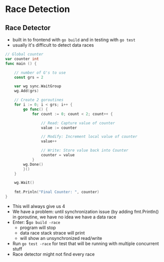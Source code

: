 # Race Detection

## Race Detector
- built in to frontend with `go build` and in testing with `go test`
- usually it's difficult to detect data races
```go
// Global counter
var counter int
func main () {

    // number of G's to use
    const grs = 2

    var wg sync.WaitGroup
    wg.Add(grs)

    // Create 2 goroutines
    for i := 0; i < grs; i++ {
        go func() {
            for count := 0; count < 2; count++ {

                // Read: Capture value of counter
                value := counter

                // Modify: Increment local value of counter
                value++

                // Write: Store value back into Counter
                counter = value
            }
        wg.Done()
        }()
    }

    wg.Wait()
    
    fmt.Prinln("Final Counter: ", counter)
}
```
* This will always give us 4
* We have a problem: until synchronization issue (by adding fmt.Println() in goroutine, we have no idea we have a data race
* Enter: $`go build -race`
    - program will stop
    - data race stack strace will print
    - will show an unsynchronized read/write
* Run `go test -race` for test that will be running with multiple concurrent stuff
* Race detector might not find every race
